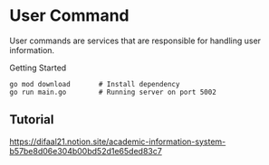 # User Command

User commands are services that are responsible for handling user information.

Getting Started

```
go mod download       # Install dependency
go run main.go        # Running server on port 5002
```


## Tutorial
https://difaal21.notion.site/academic-information-system-b57be8d06e304b00bd52d1e65ded83c7
